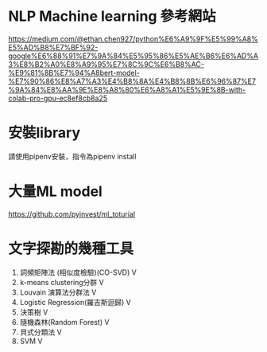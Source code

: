# NLP Machine learning 參考網站 
https://medium.com/@ethan.chen927/python%E6%A9%9F%E5%99%A8%E5%AD%B8%E7%BF%92-google%E6%88%91%E7%9A%84%E5%95%86%E5%AE%B6%E6%AD%A3%E8%B2%A0%E8%A9%95%E7%8C%9C%E6%B8%AC-%E9%81%8B%E7%94%A8bert-model-%E7%90%86%E8%A7%A3%E4%B8%8A%E4%B8%8B%E6%96%87%E7%9A%84%E8%AA%9E%E8%A8%80%E6%A8%A1%E5%9E%8B-with-colab-pro-gpu-ec8ef8cb8a25  
  
# 安裝library
請使用pipenv安裝，指令為pipenv install

# 大量ML model
https://github.com/pyinvest/ml_toturial

# 文字探勘的幾種工具
1. 詞頻矩陣法 (相似度檢驗)(CO-SVD) V
2. k-means clustering分群 V
3. Louvain 演算法分群法 V
4. Logistic Regression(羅吉斯迴歸) V
5. 決策樹 V
6. 隨機森林(Random Forest) V
7. 貝式分類法 V
8. SVM V